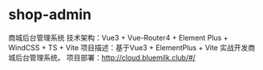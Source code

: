 # shop-admin 
商城后台管理系统
技术架构：Vue3 + Vue-Router4 + Element Plus + WindCSS + TS + Vite
项目描述：基于Vue3 + ElementPlus + Vite 实战开发商城后台管理系统。
项目部署：http://cloud.bluemilk.club/#/
